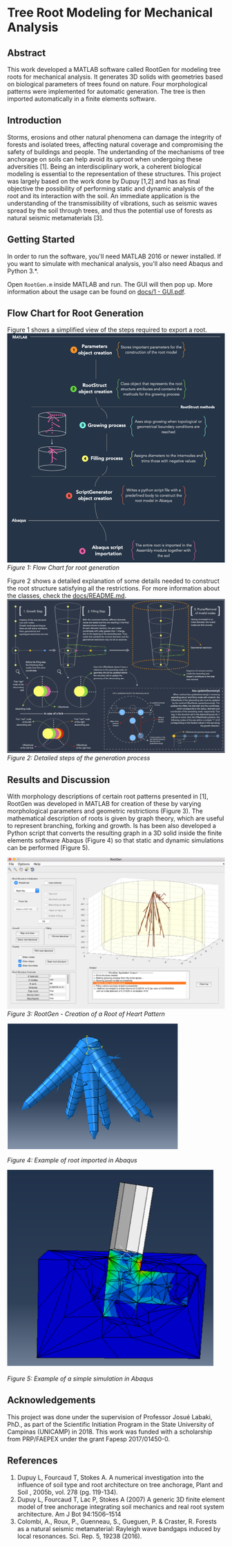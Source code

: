 # Tree Root Modeling for Mechanical Analysis

## Abstract
This work developed a MATLAB software called RootGen for modeling tree roots for mechanical analysis. It generates 3D solids with geometries based on biological parameters of trees found on nature. Four morphological patterns were implemented for automatic generation. The tree is then imported automatically in a finite elements software.

## Introduction
Storms, erosions and other natural phenomena can damage the integrity of forests and isolated trees, affecting natural coverage and compromising the safety of buildings and people. The undertanding of the mechanisms of tree anchorage on soils can help avoid its uproot when undergoing these adversities [1].
Being an interdisciplinary work, a coherent biological modeling is essential to the representation of these structures.
This project was largely based on the work done by Dupuy [1,2] and has as final objective the possibility of performing static and dynamic analysis of the root and its interaction with the soil. An immediate application is the understanding of the transmissibility of vibrations, such as seismic waves spread by the soil through trees, and thus the potential use of forests as natural seismic metamaterials [3].

## Getting Started
In order to run the software, you'll need MATLAB 2016 or newer installed. If you want to simulate with mechanical analysis, you'll also need Abaqus and Python 3.*.

Open ```RootGen.m``` inside MATLAB and run. The GUI will then pop up. More information about the usage can be found on [docs/1 - GUI.pdf](docs/1%20-%20GUI.pdf).

## Flow Chart for Root Generation
Figure 1 shows a simplified view of the steps required to export a root.
![FlowChart](assets/FlowChart.png)
*Figure 1: Flow Chart for root generation*

Figure 2 shows a detailed explanation of some details needed to construct the root structure satisfying all the restrictions. For more information about the classes, check the [docs/README.md](docs/README.md).
![GenerationProcess](assets/GenerationProcess.png)
*Figure 2: Detailed steps of the generation process*

## Results and Discussion
With morphology descriptions of certain root patterns presented in [1], RootGen was developed in MATLAB for creation of these by varying morphological parameters and geometric restrictions (Figure 3). The mathematical description of roots is given by graph theory, which are useful to represent branching, forking and growth. Is has been also developed a Python script that converts the resulting graph in a 3D solid inside the finite elements software Abaqus (Figure 4) so that static and dynamic simulations can be performed (Figure 5).


![RootGen](assets/RootGen.png)
*Figure 3: RootGen - Creation of a Root of Heart Pattern*

![AbaqusTree](assets/AbaqusTree.png)

*Figure 4: Example of root imported in Abaqus*

![AbaqusRootSim](assets/AbaqusRootSim.png)

*Figure 5: Example of a simple simulation in Abaqus*

## Acknowledgements
This project was done under the supervision of Professor Josué Labaki, PhD., as part of the Scientific Initiation Program in the State University of Campinas (UNICAMP) in 2018. This work was funded with a scholarship from PRP/FAEPEX under the grant Fapesp 2017/01450-0.

## References
1. Dupuy L, Fourcaud T, Stokes A. A numerical investigation into the influence of soil type and root architecture on tree anchorage, Plant and Soil , 2005b, vol. 278 (pg. 119-134).
2. Dupuy L, Fourcaud T, Lac P, Stokes A (2007) A generic 3D finite element model of tree anchorage integrating soil mechanics and real root system architecture. Am J Bot 94:1506–1514
3. Colombi, A., Roux, P., Guenneau, S., Gueguen, P. & Craster, R. Forests as a natural seismic metamaterial: Rayleigh wave bandgaps induced by local resonances. Sci. Rep. 5, 19238 (2016).